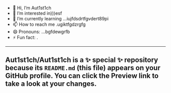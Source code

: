 - 👋 Hi, I’m Aut1st1ch 
- 👀 I’m interested in)))esf
- 🌱 I’m currently learning ...iujfdsdrtfgvdert89pi
- 📫 How to reach me .ugiktfgdzrgfg
- 😄 Pronouns: ...bgfdewgrfb
- ⚡ Fun fact: .
---
Aut1st1ch/Aut1st1ch is a ✨ special ✨ repository because its `README.md` (this file) appears on your GitHub profile.
You can click the Preview link to take a look at your changes.
---
